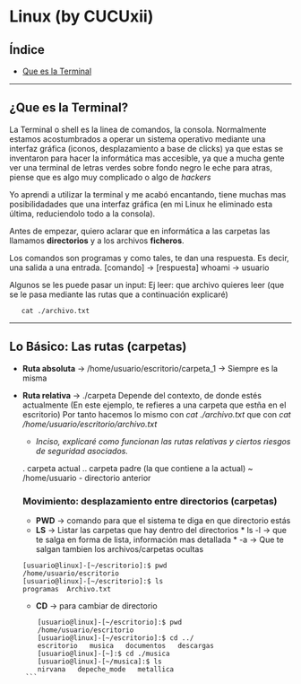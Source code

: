 # Linux (by CUCUxii)

## Índice 
- [Que es la Terminal](#Inicio)





---------------------------------------------------------------------------
## ¿Que es la Terminal?

La Terminal o shell es la linea de comandos, la consola. Normalmente estamos acostumbrados a operar un sistema operativo mediante una interfaz gráfica (iconos,
desplazamiento a base de clicks) ya que estas se inventaron para hacer la informática mas accesible, ya que a mucha gente ver una terminal de letras verdes
sobre fondo negro le eche para atras, piense que es algo muy complicado o algo de *hackers*

Yo aprendi a utilizar la terminal y me acabó encantando, tiene muchas mas posibilidadades que una interfaz gráfica (en mi Linux he eliminado esta última,
reduciendolo todo a la consola).

Antes de empezar, quiero aclarar que en informática a las carpetas las llamamos **directorios** y a los archivos **ficheros**.

Los comandos son programas y como tales, te dan una respuesta. Es decir, una salida a una entrada.
      \[comando] -> \[respuesta]       whoami -> usuario

Algunos se les puede pasar un input: Ej leer:  que archivo quieres leer (que se le pasa mediante las rutas que a continuación explicaré)
 ```console
    cat ./archivo.txt
 ```
---------------------------------------------------------------------------
## Lo Básico: Las rutas (carpetas)

 * **Ruta absoluta** →  /home/usuario/escritorio/carpeta_1 ->  Siempre es la misma
 * **Ruta relativa** →  ./carpeta  Depende del contexto, de donde estés actualmente (En este ejemplo, te refieres a una carpeta que estña en el escritorio)
  Por tanto hacemos lo mismo con *cat ./archivo.txt* que con *cat /home/usuario/escritorio/archivo.txt*
    - *Inciso, explicaré como funcionan las rutas relativas y ciertos riesgos de seguridad asociados.*

	. carpeta actual      .. carpeta padre (la que contiene a la actual)   ~ /home/usuario    - directorio anterior
  
   ### Movimiento: desplazamiento entre directorios (carpetas)
   - **PWD** -> comando para que el sistema te diga en que directorio estás 
   - **LS** -> Listar las carpetas que hay dentro del directorios
          * ls -l -> que te salga en forma de lista, información mas detallada
          * -a -> Que te salgan tambien los archivos/carpetas ocultas

	```console
	[usuario@linux]-[~/escritorio]:$ pwd
	/home/usuario/escritorio
	[usuario@linux]-[~/escritorio]:$ ls
	programas  Archivo.txt
     ```
   - **CD** -> para cambiar de directorio
```console
       [usuario@linux]-[~/escritorio]:$ pwd
       /home/usuario/escritorio
       [usuario@linux]-[~/escritorio]:$ cd ../
       escritorio   musica   documentos   descargas  
       [usuario@linux]-[~]:$ cd ./musica
       [usuario@linux]-[~/musica]:$ ls
       nirvana   depeche_mode   metallica
    ```
   
   
